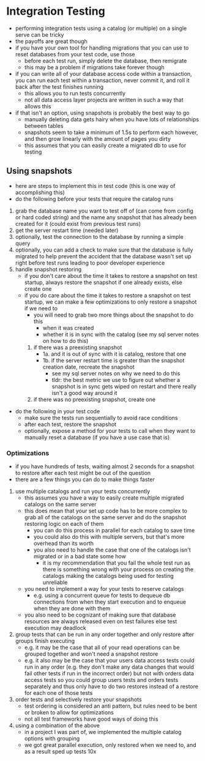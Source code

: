 # Integration Testing

- performing integration tests using a catalog (or multiple) on a single serve can be tricky
- the payoffs are great though
- if you have your own tool for handling migrations that you can use to reset databases from your test code, use those
  - before each test run, simply delete the database, then remigrate
  - this may be a problem if migrations take forever though
- if you can write all of your database access code within a transaction, you can run each test within a transaction, never commit it, and roll it back after the test finishes running
  - this allows you to run tests concurrently
  - not all data access layer projects are written in such a way that allows this
- if that isn't an option, using snapshots is probably the best way to go
  - manually deleting data gets hairy when you have lots of relationships between tables
  - snapshots seem to take a minimum of 1.5s to perform each however, and then grow linearly with the amount of pages you dirty
  - this assumes that you can easily create a migrated db to use for testing

## Using snapshots

- here are steps to implement this in test code (this is one way of accomplishing this)
- do the following before your tests that require the catalog runs

1. grab the database name you want to test off of (can come from config or hard coded string) and the name any snapshot that has already been created for it (could exist from previous test runs)
2. get the server restart time (needed later)
3. optionally, test the connection to the database by running a simple query
4. optionally, you can add a check to make sure that the database is fully migrated to help prevent the accident that the database wasn't set up right before test runs leading to poor developer experience
5. handle snapshot restoring
   - if you don't care about the time it takes to restore a snapshot on test startup, always restore the snapshot if one already exists, else create one
   - if you do care about the time it takes to restore a snapshot on test startup, we can make a few optimizations to only restore a snapshot if we need to
     - you will need to grab two more things about the snapshot to do this
       - when it was created
       - whether it is in sync with the catalog (see my sql server notes on how to do this)
     1. if there was a preexisting snapshot
        - 1a. and it is out of sync with it is catalog, restore that one
        - 1b. if the server restart time is greater than the snapshot creation date, recreate the snapshot
          - see my sql server notes on why we need to do this
          - tldr: the best metric we use to figure out whether a snapshot is in sync gets wiped on restart and there really isn't a good way around it
     2. if there was no preexisting snapshot, create one

- do the following in your test code
  - make sure the tests run sequentially to avoid race conditions
  - after each test, restore the snapshot
  - optionally, expose a method for your tests to call when they want to manually reset a database (if you have a use case that is)

### Optimizations

- if you have hundreds of tests, waiting almost 2 seconds for a snapshot to restore after each test might be out of the question
- there are a few things you can do to make things faster

1. use multiple catalogs and run your tests concurrently
   - this assumes you have a way to easily create multiple migrated catalogs on the same server
   - this does mean that your set up code has to be more complex to grab all of the catalogs on the same server and do the snapshot restoring logic on each of them
     - you can do this process in parallel for each catalog to save time
     - you could also do this with multiple servers, but that's more overhead than its worth
     - you also need to handle the case that one of the catalogs isn't migrated or in a bad state some how
       - it is my recommendation that you fail the whole test run as there is something wrong with your process on creating the catalogs making the catalogs being used for testing unreliable
   - you need to implement a way for your tests to reserve catalogs
     - e.g. using a concurrent queue for tests to dequeue db connections from when they start execution and to enqueue when they are done with them
   - you also need to be cognizant of making sure that database resources are always released even on test failures else test execution may deadlock
2. group tests that can be run in any order together and only restore after groups finish executing
   - e.g. it may be the case that all of your read operations can be grouped together and won't need a snapshot restore
   - e.g. it also may be the case that your users data access tests could run in any order (e.g. they don't make any data changes that would fail other tests if run in the incorrect order) but not with orders data access tests so you could group users tests and orders tests separately and thus only have to do two restores instead of a restore for each one of those tests
3. order tests and selectively restore your snapshots
   - test ordering is considered an anti pattern, but rules need to be bent or broken to allow for optimizations
   - not all test frameworks have good ways of doing this
4. using a combination of the above
   - in a project I was part of, we implemented the multiple catalog options with grouping
   - we got great parallel execution, only restored when we need to, and as a result sped up tests 10x
